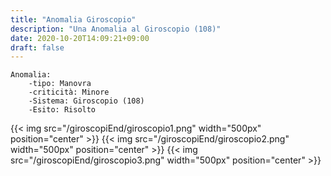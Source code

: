 ```yaml
---
title: "Anomalia Giroscopio"
description: "Una Anomalia al Giroscopio (108)"
date: 2020-10-20T14:09:21+09:00
draft: false
---
```

	Anomalia:
		-tipo: Manovra
		-criticità: Minore
		-Sistema: Giroscopio (108)
		-Esito: Risolto

{{< img src="/giroscopiEnd/giroscopio1.png" width="500px" position="center" >}}
{{< img src="/giroscopiEnd/giroscopio2.png" width="500px" position="center" >}}
{{< img src="/giroscopiEnd/giroscopio3.png" width="500px" position="center" >}}